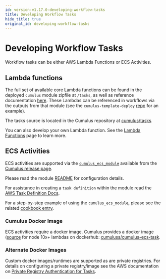 ```yaml
---
id: version-v1.17.0-developing-workflow-tasks
title: Developing Workflow Tasks
hide_title: true
original_id: developing-workflow-tasks
---
```


# Developing Workflow Tasks

Workflow tasks can be either AWS Lambda Functions or ECS Activities.

## Lambda functions

The full set of available core Lambda functions can be found in the deployed `cumulus` module zipfile at `/tasks`, as well as reference documentation [here](tasks.md).  These Lambdas can be referenced in workflows via the outputs from that module (see the `cumulus-template-deploy` [repo](https://github.com/nasa/cumulus-template-deploy/tree/master/cumulus-tf) for an example).

The tasks source is located in the Cumulus repository at [cumulus/tasks](https://github.com/nasa/cumulus/tree/master/tasks).

You can also develop your own Lambda function. See the [Lambda Functions](workflows/lambda.md) page to learn more.

## ECS Activities

ECS activities are supported via the [`cumulus_ecs_module`](https://github.com/nasa/cumulus/tree/master/tf-modules/cumulus_ecs_service) available from the [Cumulus release page](https://github.com/nasa/cumulus/releases).

Please read the module [README](https://github.com/nasa/cumulus/blob/master/tf-modules/cumulus_ecs_service/README.md) for configuration details.

For assistance in creating a `task definition` within the module read the [AWS Task Definition Docs](https://docs.aws.amazon.com/AmazonECS/latest/developerguide/create-task-definition.html).

For a step-by-step example of using the `cumulus_ecs_module`, please see the related [cookbook entry](../data-cookbooks/run-tasks-in-lambda-or-docker).

### Cumulus Docker Image

ECS activities require a docker image.  Cumulus provides a docker image ([source](https://github.com/nasa/cumulus-ecs-task) for node 10x+ lambdas on dockerhub: [cumuluss/cumulus-ecs-task](https://hub.docker.com/r/cumuluss/cumulus-ecs-task).

### Alternate Docker Images

Custom docker images/runtimes are supported as are private registries.  For details on configuring a private registry/image see the AWS documentation on [Private Registry Authentication for Tasks](https://docs.aws.amazon.com/AmazonECS/latest/developerguide/private-auth.html).
